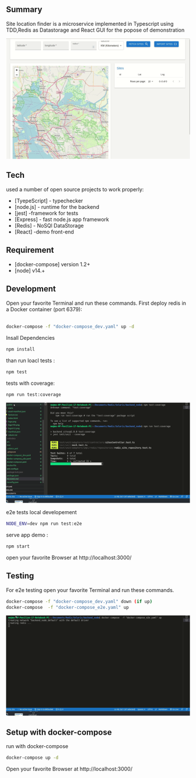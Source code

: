 
## Summary
Site location finder is a microservice implemented in Typescript using TDD,Redis as Datastorage and React GUI for the popose of demonstration

![Scheme](images/demo.gif)

## Tech

used a number of open source projects to work properly:

- [TyepeScript] - typechecker
- [node.js]     - runtime for the backend
- [jest]        -framework for tests
- [Express]     - fast node.js  app framework 
- [Redis]       - NoSQl DataStorage
- [React]       -demo front-end

## Requirement 
- [docker-compose] version 1.2+
- [node]  v14.+

## Development

Open your favorite Terminal and run these commands.
First deploy redis in a Docker container (port 6379):
```sh

docker-compose -f "docker-compose_dev.yaml" up -d
```
Insall Dependencies
```sh
npm install
```

than run loacl tests :


```sh
npm test
```
tests with coverage:

```sh
npm run test:coverage
```
![Scheme](images/tests.gif)


e2e tests local developement 
```sh
NODE_ENV=dev npm run test:e2e
```
serve app demo :

```sh
npm start
```
open your favorite Browser at http://localhost:3000/

## Testing
For e2e testing  open your favorite Terminal and run these commands.
```sh
docker-compose -f "docker-compose_dev.yaml" down (if up)
docker-compose  -f "docker-compose_e2e.yaml" up
```
![Scheme](images/e2etests.gif)
## Setup with docker-compose 
run with docker-compose
```sh
docker-compose up -d
```
Open your favorite Browser at http://localhost:3000/











